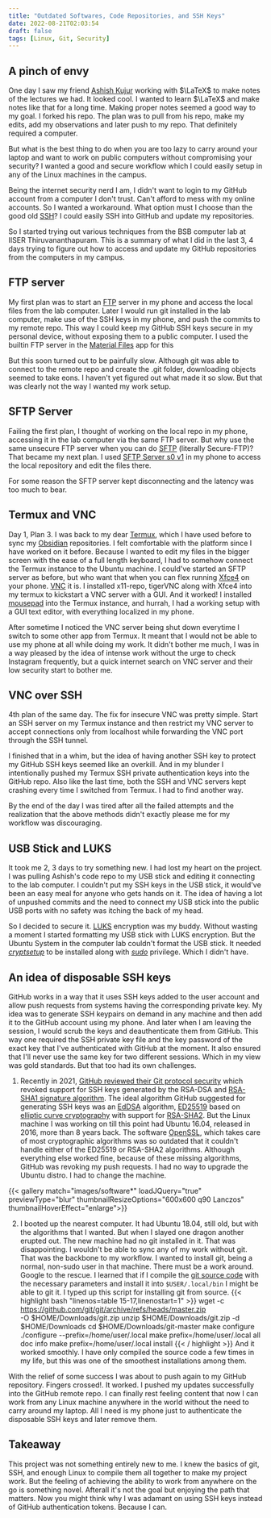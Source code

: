 ```yaml
---
title: "Outdated Softwares, Code Repositories, and SSH Keys"
date: 2022-08-21T02:03:54
draft: false
tags: [Linux, Git, Security]
---
```


## A pinch of envy
One day I saw my friend [Ashish Kujur](https://github.com/ashishKujur7) working with $\LaTeX$ to make notes of the lectures we had. It looked cool. I wanted to learn $\LaTeX$ and make notes like that for a long time. Making proper notes seemed a good way to my goal. I forked his repo. The plan was to pull from his repo, make my edits, add my observations and later push to my repo. That definitely required a computer.

But what is the best thing to do when you are too lazy to carry around your laptop and want to work on public computers without compromising your security? I wanted a good and secure workflow which I could easily setup in any of the Linux machines in the campus.

Being the internet security nerd I am, I didn't want to login to my GitHub account from a computer I don't trust. Can't afford to mess with my online accounts. So I wanted a workaround. What option must I choose than the good old [SSH](https://en.wikipedia.org/wiki/Secure_Shell "An encrypted protocol which provides shell access to remote systems")? I could easily SSH into GitHub and update my repositories. 

So I started trying out various techniques from the BSB computer lab at IISER Thiruvananthapuram. This is a summary of what I did in the last 3, 4 days trying to figure out how to access and update my GitHub repositories from the computers in my campus.

## FTP server

My first plan was to start an [FTP](https://en.wikipedia.org/wiki/FTP_server "File Transfer Protocol") server in my phone and access the local files from the lab computer. Later I would run git installed in the lab computer, make use of the SSH keys in my phone, and push the commits to my remote repo. This way I could keep my GitHub SSH keys secure in my personal device, without exposing them to a public computer. I used the builtin FTP server in the [Material Files](https://play.google.com/store/apps/details?id=me.zhanghai.android.files&hl=en_IN&gl=US) app for this

But this soon turned out to be painfully slow. Although git was able to connect to the remote repo and create the .git folder, downloading objects seemed to take eons. I haven't yet figured out what made it so slow. But that was clearly not the way I wanted my work setup.


## SFTP Server

Failing the first plan, I thought of working on the local repo in my phone, accessing it in the lab computer via the same FTP server. But why use the same unsecure FTP server when you can do [SFTP](https://en.wikipedia.org/wiki/SSH_File_Transfer_Protocol "Secure File Transfer Protocol") (literally Secure-FTP)? That became my next plan. I used [SFTP Server s0 v1](https://play.google.com/store/apps/details?id=ch.becke.sftp_server__s0_v1&hl=en_IN&gl=US "A simple android app which configures and SFTP server") in my phone to access the local repository and edit the files there.

For some reason the SFTP server kept disconnecting and the latency was too much to bear.


## Termux and VNC

Day 1, Plan 3. I was back to my dear [Termux](https://termux.dev/en/ "An android app which emulates a basic Linux shell"), which I have used before to sync my [Obsidian](https://obsidian.md/ "A markdown notetaking app") repositories. I felt comfortable with the platform since I have worked on it before. Because I wanted to edit my files in the bigger screen with the ease of a full length keyboard, I had to somehow connect the Termux instance to the Ubuntu machine. I could've started an SFTP server as before, but who want that when you can flex running [Xfce4](https://www.xfce.org/ "A full blown desktop environment, basically GUI for the terminal") on your phone. [VNC](https://en.wikipedia.org/wiki/Virtual_Network_Computing "A desktop sharing protocol") it is. I installed x11-repo, tigerVNC along with Xfce4 into my termux to kickstart a VNC server with a GUI. And it worked! I installed [mousepad](https://docs.xfce.org/apps/mousepad/start "Default text editor for Xfce4 desktop") into the Termux instance, and hurrah, I had a working setup with a GUI text editor, with everything localized in my phone.

After sometime I noticed the VNC server being shut down everytime I switch to some other app from Termux. It meant that I would not be able to use my phone at all while doing my work. It didn't bother me much, I was in a way pleased by the idea of intense work without the urge to check Instagram frequently, but a quick internet search on VNC server and their low security start to bother me.


## VNC over SSH

4th plan of the same day. The fix for insecure VNC was pretty simple. Start an SSH server on my Termux instance and then restrict my VNC server to accept connections only from localhost while forwarding the VNC port through the SSH tunnel. 

I finished that in a whim, but the idea of having another SSH key to protect my GitHub SSH keys seemed like an overkill. And in my blunder I intentionally pushed my Termux SSH private authentication keys into the GitHub repo. Also like the last time, both the SSH and VNC servers kept crashing every time I switched from Termux. I had to find another way. 
    
By the end of the day I was tired after all the failed attempts and the realization that the above methods didn't exactly please me for my workflow was discouraging. 


## USB Stick and LUKS
It took me 2, 3 days to try something new. I had lost my heart on the project. I was pulling Ashish's code repo to my USB stick and editing it connecting to the lab computer. I couldn't put my SSH keys in the USB stick, it would've been an easy meal for anyone who gets hands on it. The idea of having a lot of unpushed commits and the need to connect my USB stick into the public USB ports with no safety was itching the back of my head.

So I decided to secure it. [LUKS](https://en.wikipedia.org/wiki/Linux_Unified_Key_Setup "A Linux disk encription software") encryption was my buddy. Without wasting a moment I started formatting my USB stick with LUKS encryption. But the Ubuntu System in the computer lab couldn't format the USB stick. It needed [_cryptsetup_](https://Linux.die.net/man/8/cryptsetup "Linux programme which takes care of LUKS encryption") to be installed along with [_sudo_](https://en.wikipedia.org/wiki/Sudo "The wet dream of every Linux haxxer") privilege. Which I didn't have.


## An idea of disposable SSH keys

GitHub works in a way that it uses SSH keys added to the user account and allow push requests from systems having the corresponding private key. My idea was to generate SSH keypairs on demand in any machine and then add it to the GitHub account using my phone. And later when I am leaving the session, I would scrub the keys and deauthenticate them from GitHub. This way one required the SSH private key file and the key password of the exact key that I've authenticated with GitHub at the moment. It also ensured that I'll never use the same key for two different sessions. Which in my view was gold standards. But that too had its own challenges.

   1. Recently in 2021, [GitHub reviewed their Git protocol security](https://github.blog/2021-09-01-improving-git-protocol-security-github/) which revoked support for SSH keys generated by the RSA-DSA and [RSA-SHA1 signature algorithm](https://crypto.stackexchange.com/questions/60619/after-googles-collision-attack-is-rsa-sha1-signature-still-safe "A cryptography stackexchange discussion on the security of rsa-sha1"). The ideal algorithm GitHub suggested for generating SSH keys was an [EdDSA](https://en.wikipedia.org/wiki/EdDSA "Edwards-curve Digital Signature Algorithm") algorithm, [ED25519](https://en.wikipedia.org/wiki/EdDSA#Ed25519) based on [elliptic curve cryptography](https://en.wikipedia.org/wiki/Elliptic_Curve_Digital_Signature_Algorithm) with support for [RSA-SHA2](https://en.wikipedia.org/wiki/SHA-2). But the Linux machine I was working on till this point had Ubuntu 16.04, released in 2016, more than 8 years back. The software [OpenSSL](https://www.openssl.org/), which takes care of most cryptographic algorithms was so outdated that it couldn't handle either of the ED25519 or RSA-SHA2 algorithms. Although everything else worked fine, because of these missing algorithms, GitHub was revoking my push requests. I had no way to upgrade the Ubuntu distro. I had to change the machine.
  
{{< gallery match="images/software*" loadJQuery="true" previewType="blur" thumbnailResizeOptions="600x600 q90 Lanczos" thumbnailHoverEffect="enlarge">}}

   2. I booted up the nearest computer. It had Ubuntu 18.04, still old, but with the algorithms that I wanted. But when I slayed one dragon another erupted out. The new machine had no git installed in it. That was disappointing. I wouldn't be able to sync any of my work without git. That was the backbone to my workflow. I wanted to install git, being a normal, non-sudo user in that machine. There must be a work around. Google to the rescue. I learned that if I compile the [git source code](https://github.com/git/git) with the necessary parameters and install it into `$USER/.local/bin` I might be able to git it. I typed up this script for installing git from source.
{{< highlight bash "linenos=table 15-17,linenostart=1" >}}
wget -c https://github.com/git/git/archive/refs/heads/master.zip \
-O $HOME/Downloads/git.zip
unzip $HOME/Downloads/git.zip -d $HOME/Downloads
cd $HOME/Downloads/git-master
make configure
./configure --prefix=/home/user/.local
make prefix=/home/user/.local all doc info
make prefix=/home/user/.local install
{{< / highlight >}}
And it worked smoothly. I have only compiled the source code a few times in my life, but this was one of the smoothest installations among them.

With the relief of some success I was about to push again to my GitHub repository. Fingers crossed!. It worked. I pushed my updates successfully into the GitHub remote repo. I can finally rest feeling content that now I can work from any Linux machine anywhere in the world without the need to carry around my laptop. All I need is my phone just to authenticate the disposable SSH keys and later remove them.


## Takeaway

This project was not something entirely new to me. I knew the basics of git, SSH, and enough Linux to compile them all together to make my project work. But the feeling of achieving the ability to work from anywhere on the go is something novel. Afterall it's not the goal but enjoying the path that matters. Now you might think why I was adamant on using SSH keys instead of GitHub authentication tokens. Because I can. 
